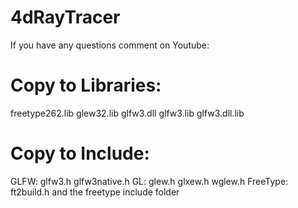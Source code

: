 # 4dRayTracer

If you have any questions comment on Youtube: 

# Copy to Libraries:

freetype262.lib
glew32.lib
glfw3.dll
glfw3.lib
glfw3.dll.lib

# Copy to Include:

GLFW: glfw3.h glfw3native.h
GL: glew.h glxew.h wglew.h
FreeType: ft2build.h and the freetype include folder
